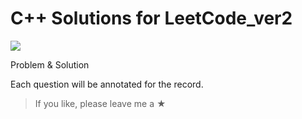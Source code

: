 # C++ Solutions for LeetCode_ver2
![](https://img.shields.io/badge/language-c++-green)

Problem & Solution

Each question will be annotated for the record.

> If you like, please leave me a ★